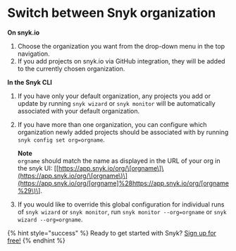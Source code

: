# Switch between Snyk organization

**On snyk.io**

1. Choose the organization you want from the drop-down menu in the top navigation.
2. If you add projects on snyk.io via GitHub integration, they will be added to the currently chosen organization.

**In the Snyk CLI**

1. If you have only your default organization, any projects you add or update by running `snyk wizard` or `snyk monitor` will be automatically associated with your default organization.
2. If you have more than one organization, you can configure which organization newly added projects should be associated with by running `snyk config set org=orgname`.

   **Note**  
   `orgname` should match the name as displayed in the URL of your org in the snyk UI: \[[https://app.snyk.io/org/\[orgname\]\(https://app.snyk.io/org/\[orgname\)\](https://app.snyk.io/org/[orgname]%28https://app.snyk.io/org/[orgname%29\)\].

3. If you would like to override this global configuration for individual runs of `snyk wizard` or `snyk monitor`, run `snyk monitor --org=orgname` or `snyk wizard --org=orgname`.

{% hint style="success" %}
Ready to get started with Snyk? [Sign up for free!](https://snyk.io/login?cta=sign-up&loc=footer&page=support_docs_page)
{% endhint %}

